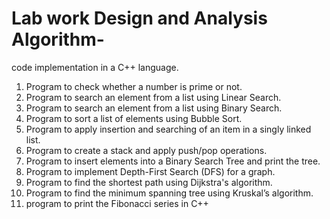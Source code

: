 # Lab work Design and Analysis Algorithm-
code implementation in a C++ language.
1. Program to check whether a number is prime or not.
2. Program to search an element from a list using Linear Search.
3. Program to search an element from a list using Binary Search.
4. Program to sort a list of elements using Bubble Sort.
5. Program to apply insertion and searching of an item in a singly linked list.
6. Program to create a stack and apply push/pop operations.
7. Program to insert elements into a Binary Search Tree and print the tree.
8. Program to implement Depth-First Search (DFS) for a graph.
9. Program to find the shortest path using Dijkstra's algorithm.
10. Program to find the minimum spanning tree using Kruskal’s algorithm.
11. program to print the Fibonacci series in C++
